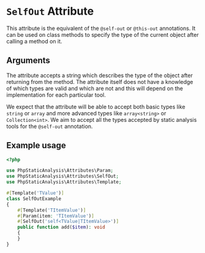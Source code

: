 # `SelfOut` Attribute

This attribute is the equivalent of the `@self-out` or `@this-out` annotations. It can be used on class methods to specify the type of the current object after calling a method on it.

## Arguments

The attribute accepts a string which describes the type of the object after returning from the method. The attribute itself does not have a knowledge of which types are valid and which are not and this will depend on the implementation for each particular tool.

We expect that the attribute will be able to accept both basic types like `string` or `array` and more advanced types like `array<string>` or `Collection<int>`. We aim to accept all the types accepted by static analysis tools for the `@self-out` annotation.

## Example usage

```php
<?php

use PhpStaticAnalysis\Attributes\Param;
use PhpStaticAnalysis\Attributes\SelfOut;
use PhpStaticAnalysis\Attributes\Template;

#[Template('TValue')]
class SelfOutExample
{
    #[Template('TItemValue')]
    #[Param(item: 'TItemValue')]
    #[SelfOut('self<TValue|TItemValue>')]
	public function add($item): void
	{
	}	
}

```
